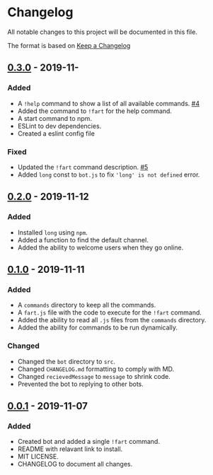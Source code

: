 # Changelog

All notable changes to this project will be documented in this file.

The format is based on [Keep a Changelog](https://keepachangelog.com/en/1.0.0/)

## [0.3.0](https://github.com/JustinByrne/BitBot/releases/tag/0.3.0) - 2019-11-

### Added

- A `!help` command to show a list of all available commands. [#4](https://github.com/JustinByrne/BitBot/issues/4)
- Added the command to `!fart` for the help command.
- A start command to npm.
- ESLint to dev dependencies.
- Created a eslint config file

### Fixed

- Updated the `!fart` command description. [#5](https://github.com/JustinByrne/BitBot/issues/5)
- Added `long` const to `bot.js` to fix `'long' is not defined` error.

## [0.2.0](https://github.com/JustinByrne/BitBot/releases/tag/0.2.0) - 2019-11-12

### Added

- Installed `long` using `npm`.
- Added a function to find the default channel.
- Added the ability to welcome users when they go online.

## [0.1.0](https://github.com/JustinByrne/BitBot/releases/tag/0.1.0) - 2019-11-11

### Added

- A `commands` directory to keep all the commands.
- A `fart.js` file with the code to execute for the `!fart` command.
- Added the ability to read all `.js` files from the `commands` directory.
- Added the ability for commands to be run dynamically.

### Changed

- Changed the `bot` directory to `src`.
- Changed `CHANGELOG.md` formatting to comply with MD.
- Changed `recievedMessage` to `message` to shrink code.
- Prevented the bot to replying to other bots.

## [0.0.1](https://github.com/JustinByrne/BitBot/releases/tag/0.0.1) - 2019-11-07

### Added

- Created bot and added a single `!fart` command.
- README with relavant link to install.
- MIT LICENSE.
- CHANGELOG to document all changes.
